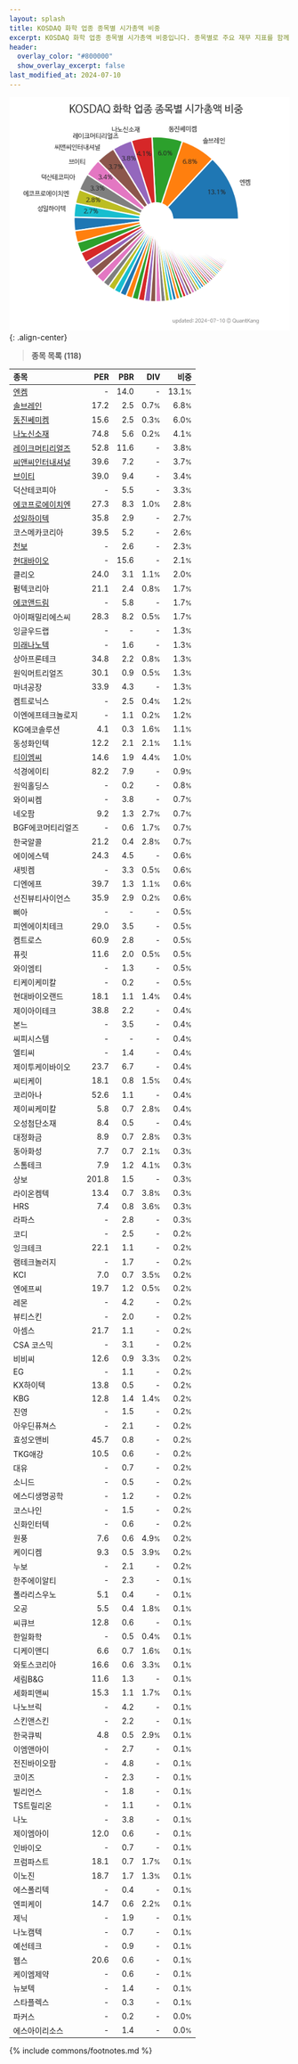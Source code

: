 ```yaml
---
layout: splash
title: KOSDAQ 화학 업종 종목별 시가총액 비중
excerpt: KOSDAQ 화학 업종 종목별 시가총액 비중입니다. 종목별로 주요 재무 지표를 함께 표시합니다.
header:
  overlay_color: "#800000"
  show_overlay_excerpt: false
last_modified_at: 2024-07-10
---
```



![KOSDAQ 화학 업종 종목별 시가총액 비중](/stats/sector/images/kosdaq_업종_화학_종목.png){: .align-center}


> **종목 목록 (118)**<a id="list"></a>

| **종목** | **PER** | **PBR** | **DIV** | **비중** |
| :------- | ------: | ------: | ------: | -------: |
| [엔켐](/348370/) | - | 14.0 | - | 13.1<small>%</small> |
| [솔브레인](/357780/) | 17.2 | 2.5 | 0.7<small>%</small> | 6.8<small>%</small> |
| [동진쎄미켐](/005290/) | 15.6 | 2.5 | 0.3<small>%</small> | 6.0<small>%</small> |
| [나노신소재](/121600/) | 74.8 | 5.6 | 0.2<small>%</small> | 4.1<small>%</small> |
| [레이크머티리얼즈](/281740/) | 52.8 | 11.6 | - | 3.8<small>%</small> |
| [씨앤씨인터내셔널](/352480/) | 39.6 | 7.2 | - | 3.7<small>%</small> |
| [브이티](/018290/) | 39.0 | 9.4 | - | 3.4<small>%</small> |
| 덕산테코피아 | - | 5.5 | - | 3.3<small>%</small> |
| [에코프로에이치엔](/383310/) | 27.3 | 8.3 | 1.0<small>%</small> | 2.8<small>%</small> |
| [성일하이텍](/365340/) | 35.8 | 2.9 | - | 2.7<small>%</small> |
| 코스메카코리아 | 39.5 | 5.2 | - | 2.6<small>%</small> |
| [천보](/278280/) | - | 2.6 | - | 2.3<small>%</small> |
| [현대바이오](/048410/) | - | 15.6 | - | 2.1<small>%</small> |
| 클리오 | 24.0 | 3.1 | 1.1<small>%</small> | 2.0<small>%</small> |
| 펌텍코리아 | 21.1 | 2.4 | 0.8<small>%</small> | 1.7<small>%</small> |
| [에코앤드림](/101360/) | - | 5.8 | - | 1.7<small>%</small> |
| 아이패밀리에스씨 | 28.3 | 8.2 | 0.5<small>%</small> | 1.7<small>%</small> |
| 잉글우드랩 | - | - | - | 1.3<small>%</small> |
| [미래나노텍](/095500/) | - | 1.6 | - | 1.3<small>%</small> |
| 상아프론테크 | 34.8 | 2.2 | 0.8<small>%</small> | 1.3<small>%</small> |
| 원익머트리얼즈 | 30.1 | 0.9 | 0.5<small>%</small> | 1.3<small>%</small> |
| 마녀공장 | 33.9 | 4.3 | - | 1.3<small>%</small> |
| 켐트로닉스 | - | 2.5 | 0.4<small>%</small> | 1.2<small>%</small> |
| 이엔에프테크놀로지 | - | 1.1 | 0.2<small>%</small> | 1.2<small>%</small> |
| KG에코솔루션 | 4.1 | 0.3 | 1.6<small>%</small> | 1.1<small>%</small> |
| 동성화인텍 | 12.2 | 2.1 | 2.1<small>%</small> | 1.1<small>%</small> |
| [티이엠씨](/425040/) | 14.6 | 1.9 | 4.4<small>%</small> | 1.0<small>%</small> |
| 석경에이티 | 82.2 | 7.9 | - | 0.9<small>%</small> |
| 원익홀딩스 | - | 0.2 | - | 0.8<small>%</small> |
| 와이씨켐 | - | 3.8 | - | 0.7<small>%</small> |
| 네오팜 | 9.2 | 1.3 | 2.7<small>%</small> | 0.7<small>%</small> |
| BGF에코머티리얼즈 | - | 0.6 | 1.7<small>%</small> | 0.7<small>%</small> |
| 한국알콜 | 21.2 | 0.4 | 2.8<small>%</small> | 0.7<small>%</small> |
| 에이에스텍 | 24.3 | 4.5 | - | 0.6<small>%</small> |
| 새빗켐 | - | 3.3 | 0.5<small>%</small> | 0.6<small>%</small> |
| 디엔에프 | 39.7 | 1.3 | 1.1<small>%</small> | 0.6<small>%</small> |
| 선진뷰티사이언스 | 35.9 | 2.9 | 0.2<small>%</small> | 0.6<small>%</small> |
| 삐아 | - | - | - | 0.5<small>%</small> |
| 피엔에이치테크 | 29.0 | 3.5 | - | 0.5<small>%</small> |
| 켐트로스 | 60.9 | 2.8 | - | 0.5<small>%</small> |
| 퓨릿 | 11.6 | 2.0 | 0.5<small>%</small> | 0.5<small>%</small> |
| 와이엠티 | - | 1.3 | - | 0.5<small>%</small> |
| 티케이케미칼 | - | 0.2 | - | 0.5<small>%</small> |
| 현대바이오랜드 | 18.1 | 1.1 | 1.4<small>%</small> | 0.4<small>%</small> |
| 제이아이테크 | 38.8 | 2.2 | - | 0.4<small>%</small> |
| 본느 | - | 3.5 | - | 0.4<small>%</small> |
| 씨피시스템 | - | - | - | 0.4<small>%</small> |
| 엘티씨 | - | 1.4 | - | 0.4<small>%</small> |
| 제이투케이바이오 | 23.7 | 6.7 | - | 0.4<small>%</small> |
| 씨티케이 | 18.1 | 0.8 | 1.5<small>%</small> | 0.4<small>%</small> |
| 코리아나 | 52.6 | 1.1 | - | 0.4<small>%</small> |
| 제이씨케미칼 | 5.8 | 0.7 | 2.8<small>%</small> | 0.4<small>%</small> |
| 오성첨단소재 | 8.4 | 0.5 | - | 0.4<small>%</small> |
| 대정화금 | 8.9 | 0.7 | 2.8<small>%</small> | 0.3<small>%</small> |
| 동아화성 | 7.7 | 0.7 | 2.1<small>%</small> | 0.3<small>%</small> |
| 스톰테크 | 7.9 | 1.2 | 4.1<small>%</small> | 0.3<small>%</small> |
| 상보 | 201.8 | 1.5 | - | 0.3<small>%</small> |
| 라이온켐텍 | 13.4 | 0.7 | 3.8<small>%</small> | 0.3<small>%</small> |
| HRS | 7.4 | 0.8 | 3.6<small>%</small> | 0.3<small>%</small> |
| 라파스 | - | 2.8 | - | 0.3<small>%</small> |
| 코디 | - | 2.5 | - | 0.2<small>%</small> |
| 잉크테크 | 22.1 | 1.1 | - | 0.2<small>%</small> |
| 램테크놀러지 | - | 1.7 | - | 0.2<small>%</small> |
| KCI | 7.0 | 0.7 | 3.5<small>%</small> | 0.2<small>%</small> |
| 엔에프씨 | 19.7 | 1.2 | 0.5<small>%</small> | 0.2<small>%</small> |
| 레몬 | - | 4.2 | - | 0.2<small>%</small> |
| 뷰티스킨 | - | 2.0 | - | 0.2<small>%</small> |
| 아셈스 | 21.7 | 1.1 | - | 0.2<small>%</small> |
| CSA 코스믹 | - | 3.1 | - | 0.2<small>%</small> |
| 비비씨 | 12.6 | 0.9 | 3.3<small>%</small> | 0.2<small>%</small> |
| EG | - | 1.1 | - | 0.2<small>%</small> |
| KX하이텍 | 13.8 | 0.5 | - | 0.2<small>%</small> |
| KBG | 12.8 | 1.4 | 1.4<small>%</small> | 0.2<small>%</small> |
| 진영 | - | 1.5 | - | 0.2<small>%</small> |
| 아우딘퓨쳐스 | - | 2.1 | - | 0.2<small>%</small> |
| 효성오앤비 | 45.7 | 0.8 | - | 0.2<small>%</small> |
| TKG애강 | 10.5 | 0.6 | - | 0.2<small>%</small> |
| 대유 | - | 0.7 | - | 0.2<small>%</small> |
| 소니드 | - | 0.5 | - | 0.2<small>%</small> |
| 에스디생명공학 | - | 1.2 | - | 0.2<small>%</small> |
| 코스나인 | - | 1.5 | - | 0.2<small>%</small> |
| 신화인터텍 | - | 0.6 | - | 0.2<small>%</small> |
| 원풍 | 7.6 | 0.6 | 4.9<small>%</small> | 0.2<small>%</small> |
| 케이디켐 | 9.3 | 0.5 | 3.9<small>%</small> | 0.2<small>%</small> |
| 누보 | - | 2.1 | - | 0.2<small>%</small> |
| 한주에이알티 | - | 2.3 | - | 0.1<small>%</small> |
| 폴라리스우노 | 5.1 | 0.4 | - | 0.1<small>%</small> |
| 오공 | 5.5 | 0.4 | 1.8<small>%</small> | 0.1<small>%</small> |
| 씨큐브 | 12.8 | 0.6 | - | 0.1<small>%</small> |
| 한일화학 | - | 0.5 | 0.4<small>%</small> | 0.1<small>%</small> |
| 디케이앤디 | 6.6 | 0.7 | 1.6<small>%</small> | 0.1<small>%</small> |
| 와토스코리아 | 16.6 | 0.6 | 3.3<small>%</small> | 0.1<small>%</small> |
| 세림B&G | 11.6 | 1.3 | - | 0.1<small>%</small> |
| 세화피앤씨 | 15.3 | 1.1 | 1.7<small>%</small> | 0.1<small>%</small> |
| 나노브릭 | - | 4.2 | - | 0.1<small>%</small> |
| 스킨앤스킨 | - | 2.2 | - | 0.1<small>%</small> |
| 한국큐빅 | 4.8 | 0.5 | 2.9<small>%</small> | 0.1<small>%</small> |
| 이엠앤아이 | - | 2.7 | - | 0.1<small>%</small> |
| 전진바이오팜 | - | 4.8 | - | 0.1<small>%</small> |
| 코이즈 | - | 2.3 | - | 0.1<small>%</small> |
| 빌리언스 | - | 1.8 | - | 0.1<small>%</small> |
| TS트릴리온 | - | 1.1 | - | 0.1<small>%</small> |
| 나노 | - | 3.8 | - | 0.1<small>%</small> |
| 제이엠아이 | 12.0 | 0.6 | - | 0.1<small>%</small> |
| 인바이오 | - | 0.7 | - | 0.1<small>%</small> |
| 프럼파스트 | 18.1 | 0.7 | 1.7<small>%</small> | 0.1<small>%</small> |
| 이노진 | 18.7 | 1.7 | 1.3<small>%</small> | 0.1<small>%</small> |
| 에스폴리텍 | - | 0.4 | - | 0.1<small>%</small> |
| 엔피케이 | 14.7 | 0.6 | 2.2<small>%</small> | 0.1<small>%</small> |
| 제닉 | - | 1.9 | - | 0.1<small>%</small> |
| 나노캠텍 | - | 0.7 | - | 0.1<small>%</small> |
| 예선테크 | - | 0.9 | - | 0.1<small>%</small> |
| 웹스 | 20.6 | 0.6 | - | 0.1<small>%</small> |
| 케이엠제약 | - | 0.6 | - | 0.1<small>%</small> |
| 뉴보텍 | - | 1.4 | - | 0.1<small>%</small> |
| 스타플렉스 | - | 0.3 | - | 0.1<small>%</small> |
| 파커스 | - | 0.2 | - | 0.0<small>%</small> |
| 에스아이리소스 | - | 1.4 | - | 0.0<small>%</small> |

{% include commons/footnotes.md %}